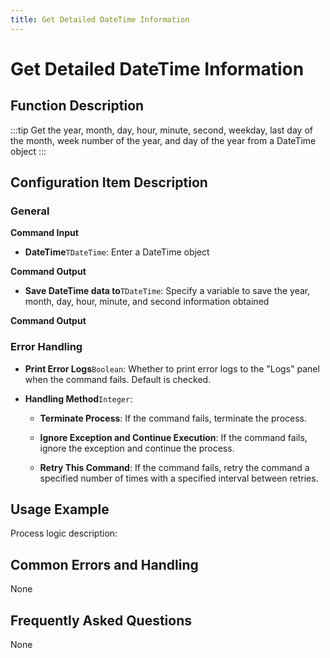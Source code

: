 ```yaml
---
title: Get Detailed DateTime Information
---
```


# Get Detailed DateTime Information

## Function Description

:::tip 
Get the year, month, day, hour, minute, second, weekday, last day of the month, week number of the year, and day of the year from a DateTime object
:::

## Configuration Item Description

### General

**Command Input**

- **DateTime**`TDateTime`: Enter a DateTime object


**Command Output**

- **Save DateTime data to**`TDateTime`: Specify a variable to save the year, month, day, hour, minute, and second information obtained


**Command Output**

### Error Handling

- **Print Error Logs**`Boolean`: Whether to print error logs to the "Logs" panel when the command fails. Default is checked. 

- **Handling Method**`Integer`:

    - **Terminate Process**: If the command fails, terminate the process.

    - **Ignore Exception and Continue Execution**: If the command fails, ignore the exception and continue the process.

    - **Retry This Command**: If the command fails, retry the command a specified number of times with a specified interval between retries.

## Usage Example

Process logic description:

## Common Errors and Handling

None

## Frequently Asked Questions

None

